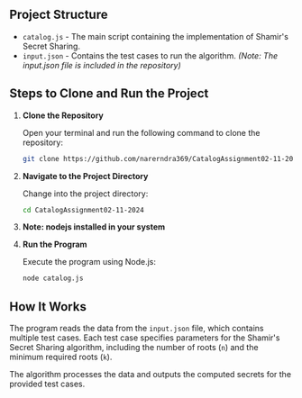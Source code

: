 
## Project Structure

- `catalog.js` - The main script containing the implementation of Shamir's Secret Sharing.
- `input.json` - Contains the test cases to run the algorithm. *(Note: The input.json file is included in the repository)*

## Steps to Clone and Run the Project

1. **Clone the Repository**

   Open your terminal and run the following command to clone the repository:

   ```bash
   git clone https://github.com/narerndra369/CatalogAssignment02-11-2024.git
   ```

2. **Navigate to the Project Directory**

   Change into the project directory:

   ```bash
   cd CatalogAssignment02-11-2024
   ```
2. **Note: nodejs installed in your system**
3. **Run the Program**

   Execute the program using Node.js:

   ```bash
   node catalog.js
   ```

## How It Works

The program reads the data from the `input.json` file, which contains multiple test cases. Each test case specifies parameters for the Shamir's Secret Sharing algorithm, including the number of roots (`n`) and the minimum required roots (`k`).

The algorithm processes the data and outputs the computed secrets for the provided test cases.
